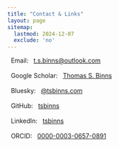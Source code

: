 ```yaml
---
title: "Contact & Links"
layout: page
sitemap:
  lastmod: 2024-12-07
  exclude: 'no'
---
```


<!-- FontAwesome integration -->
<script src="https://kit.fontawesome.com/c8c14a8a7c.js" crossorigin="anonymous"></script>

<p>
    <i class="fa-solid fa-envelope"></i>  &nbsp; Email: &nbsp; <a href="mailto:t.s.binns@outlook.com" target="_blank">t.s.binns@outlook.com</a><br>
    <br>
    <i class="fa-brands fa-google-scholar"></i>   &nbsp; Google Scholar: &nbsp; <a href="https://scholar.google.co.uk/citations?user=S8yDxUEAAAAJ" target="_blank">Thomas S. Binns</a><br>
    <br>
    <i class="fa-brands fa-bluesky"></i>  &nbsp; Bluesky: &nbsp; <a href="https://bsky.app/profile/tsbinns.com" target="_blank">@tsbinns.com</a><br>
    <br>
    <i class="fa-brands fa-github"></i>   &nbsp; GitHub: &nbsp; <a href="https://github.com/tsbinns" target="_blank">tsbinns</a><br>
    <br>
    <i class="fa-brands fa-linkedin"></i> &nbsp; LinkedIn: &nbsp; <a href="https://www.linkedin.com/in/tsbinns/" target="_blank">tsbinns</a><br>
    <br>
    <i class="fa-brands fa-orcid"></i>    &nbsp; ORCID: &nbsp; <a href="https://orcid.org/0000-0003-0657-0891" target="_blank">0000-0003-0657-0891</a><br>
</p>